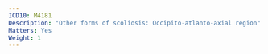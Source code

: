 ```yaml
---
ICD10: M4181
Description: "Other forms of scoliosis: Occipito-atlanto-axial region"
Matters: Yes
Weight: 1
---
```

